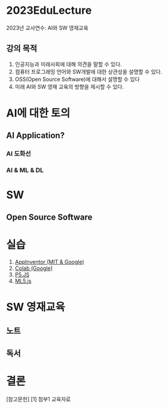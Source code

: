 # 2023EduLecture
2023년 교사연수: AI와 SW 영재교육
## 강의 목적
1. 인공지능과 미래사회에 대해 의견을 말할 수 있다.
2. 컴퓨터 프로그래밍 언어와 SW개발에 대한 상관성을 설명할 수 있다.
3. OSS(Open Source Software)에 대해서 설명할 수 있다
4. 미래 AI와 SW 영재 교육의 방향을 제시할 수 있다.

# AI에 대한 토의
## AI Application?
### AI 도화선
### AI & ML & DL

# SW
## Open Source Software

# 실습
1. [AppInventor (MIT & Google)](http://appinventor.mit.edu/)
2. [Colab (Google)](https://colab.research.google.com/)
3. [P5.JS](https://p5js.org/ko/)
4. [ML5.js](https://wikidocs.net/102928) 
# SW 영재교육
## 노트
## 독서

# 결론

[참고문헌]
[1] 첨부1 교육자료
